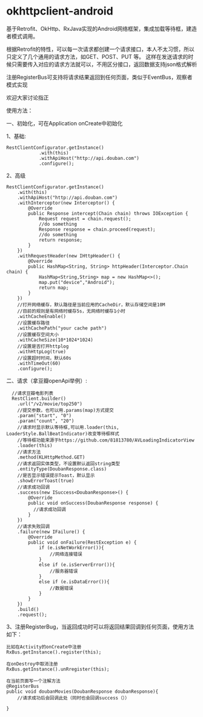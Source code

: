 # okhttpclient-android
基于Retrofit、OkHttp、RxJava实现的Android网络框架，集成加载等待框，建造者模式调用。

根据Retrofit的特性，可以每一次请求都创建一个请求接口，本人不太习惯，所以只定义了几个通用的请求方法，如GET、POST、PUT 等。
这样在发送请求的时候只需要传入对应的请求方法就可以，不用区分接口，返回数据支持json格式解析

注册RegisterBus可支持将请求结果返回到任何页面，类似于EventBus，观察者模式实现

欢迎大家讨论指正

使用方法：

一、初始化，可在Application onCreate中初始化

1、基础:

    RestClientConfigurator.getInstance()
                .with(this)
                .withApiHost("http://api.douban.com")
                .configure();

2、高级

    RestClientConfigurator.getInstance()
        .with(this)
        .withApiHost("http://api.douban.com")
        .withInterceptor(new Interceptor() {
            @Override
            public Response intercept(Chain chain) throws IOException {
                Request request = chain.request();
                //do something
                Response response = chain.proceed(request);
                //do something
                return response;
            }
        })
        .withRequestHeader(new IHttpHeader() {
            @Override
            public HashMap<String, String> httpHeader(Interceptor.Chain chain) {
                HashMap<String,String> map = new HashMap<>();
                map.put("device","Android");
                return map;
            }
        })
        //打开网络缓存，默认路径是当前应用的CacheDir，默认存储空间是10M
        //目前的规则是有网络时缓存5s，无网络时缓存1小时
        .withCacheEnable()
        //设置缓存路径
        .withCachePath("your cache path")
        //设置缓存空间大小
        .withCacheSize(10*1024*1024)
        //设置是否打开httplog
        .withHttpLog(true)
        //设置超时时间，默认60s
        .withTimeOut(60)
        .configure();
        
二、请求（拿豆瓣openApi举例）:

      //请求豆瓣电影列表
      RestClient.builder()
        .url("/v2/movie/top250")
        //提交参数，也可以用.params(map)方式提交
        .param("start", "0")
        .param("count", "20")
        //请求时显示默认等待框,可以用.loader(this, LoaderStyle.BallBeatIndicator)改变等待框样式
        //等待框功能来源于https://github.com/81813780/AVLoadingIndicatorView
        .loader(this)
        //请求方法
        .method(KLHttpMethod.GET)
        //请求返回实体类型，不设置默认返回string类型
        .entityType(DoubanResponse.class)
        //是否显示错误提示Toast，默认显示
        .showErrorToast(true)
        //请求成功回调
        .success(new ISuccess<DoubanResponse>() {
            @Override
            public void onSuccess(DoubanResponse response) {
              //请求成功回调
            }
        })
        //请求失败回调
        .failure(new IFailure() {
            @Override
            public void onFailure(RestException e) {
                if (e.isNetWorkError()){
                    //网络连接错误
                }
                else if (e.isServerError()){
                    //服务器错误
                }
                else if (e.isDataError()){
                    //数据错误
                }
            }
        })
        .build()
        .request();
 
3、注册RegisterBug，当返回成功时可以将返回结果回调到任何页面，使用方法如下：
    
    比如在Activity的onCreate中注册
    RxBus.getInstance().register(this);
    
    在onDestroy中取消注册
    RxBus.getInstance().unRregister(this);
    
    在当前页面写一个注解方法
    @RegisterBus
    public void doubanMovies(DoubanResponse doubanResponse){
        //请求成功后会回调此处（同时也会回调success（））
        
    }
